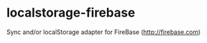 localstorage-firebase
=====================

Sync and/or localStorage adapter for FireBase (http://firebase.com)